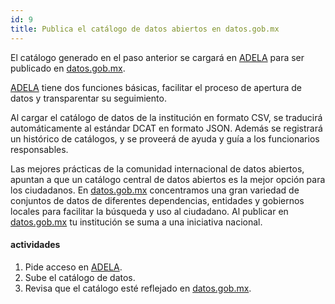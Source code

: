 ```yaml
---
id: 9
title: Publica el catálogo de datos abiertos en datos.gob.mx
---
```


El catálogo generado en el paso anterior se cargará en
[ADELA](http://adela.datos.gob.mx) para ser publicado en
[datos.gob.mx](http://datos.gob.mx).

[ADELA](http://adela.datos.gob.mx) tiene dos funciones básicas, facilitar el proceso de apertura de datos y transparentar su seguimiento.

Al cargar el catálogo de datos de la institución en formato CSV, se traducirá automáticamente al estándar DCAT en formato JSON. Además se registrará un histórico de catálogos, y se proveerá de ayuda y guía a los funcionarios responsables.

Las mejores prácticas de la comunidad internacional de datos abiertos, apuntan a que un catálogo central de datos abiertos es la mejor opción para los ciudadanos. En [datos.gob.mx](http://datos.gob.mx) concentramos una gran variedad de conjuntos de datos de diferentes dependencias, entidades y gobiernos locales para facilitar la búsqueda y uso al ciudadano. Al publicar en [datos.gob.mx](http://datos.gob.mx) tu institución se suma a una iniciativa nacional.

#### actividades
1. Pide acceso en [ADELA](http://adela.datos.gob.mx). 
2. Sube el catálogo de datos.
3. Revisa que el catálogo esté reflejado en [datos.gob.mx](http://datos.gob.mx).

